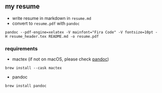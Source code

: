 ## my resume

- write resume in markdown in `resume.md`
- convert to `resume.pdf` with `pandoc`

```
pandoc --pdf-engine=xelatex -V mainfont="Fira Code" -V fontsize=10pt -H resume_header.tex README.md -o resume.pdf
```

### requirements
- mactex (if not on macOS, please check [pandoc](https://pandoc.org/installing.html))
```
brew install --cask mactex
```
- pandoc
```
brew install pandoc
```